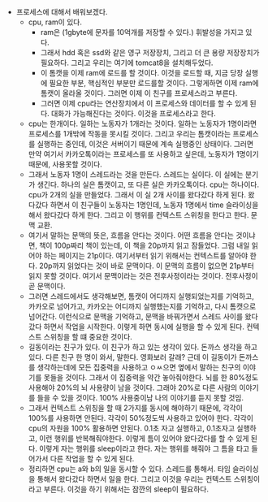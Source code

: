 - 프로세스에 대해서 배워보겠다. 
	- cpu, ram이 있다. 
		- ram은 (1gbyte에 문자를 10억개를 저장할 수 있다.) 휘발성을 가지고 있다. 
		- 그래서 hdd 혹은 ssd와 같은 영구 저장장치, 그리고 더 큰 용량 저장장치가 필요하다. 그리고 우리는 여기에 tomcat8을 설치해두었다. 
		- 이 톰캣을 이제 ram에 로드를 할 것이다. 이것을 로드할 때, 지금 당장 실행에 필요한 부분, 핵심적인 부분만 로드를할 것이다. 그렇게하면 이제 ram에 톰캣이 올라올 것이다. 그러면 이제 이 친구를 프로세스라고 부른다. 
		- 그러면 이제 cpu라는 연산장치에서 이 프로세스와 데이터를 할 수 있게 된다. 대화가 가능해진다는 것이다. 이것을 프로세스라고 한다. 
	- cpu는 한개이다. 일하는 노동자가 1개라는 것이다. 일하는 노동자가 1명이라면 프로세스를 1개밖에 작동을 못시킬 것이다. 그리고 우리는 톰캣이라는 프로세스를 실행하는 중인데, 이것은 서버이기 때문에 계속 실행중인 상태이다. 그러면 만약 여기서 카카오톡이라는 프로세스를 또 사용하고 싶은데, 노동자가 1명이기 때문에, 사용못할 것이다. 
	- 그래서 노동자 1명이 스레드라는 것을 만든다. 스레드는 실이다. 이 실에는 분기가 생긴다. 하나의 실은 톰캣이고, 또 다른 실은 카카오톡이다. cpu는 하나이다. cpu가 2개의 실을 만들었다. 그래서 이 실 2개 사이를 왔다갔다 하게 된다. 왔다갔다 하면서 이 친구들이 노동자는 1명인데, 노동자 1명에서 time 슬라이싱을 해서 왔다갔다 하게 한다. 그리고 이 행위를 컨텍스트 스위칭을 한다고 한다. 문맥 교환. 
	- 여기서 말하는 문맥의 뜻은, 흐름을 안다는 것이다. 어떤 흐름을 안다는 것이냐면, 책이 100p짜리 책이 있는데, 이 책을 20p까지 읽고 잠들었다. 그럼 내일 읽어야 하는 페이지는 21p이다. 여기서부터 읽기 위해서는 컨텍스트를 알아야 한다. 20p까지 읽었다는 것이 바로 문맥이다. 이 문맥의 흐름이 없으면 21p부터 읽지 못할 것이다. 여기서 문맥이라는 것은 전후사정이라는 것이다. 전후사정이 곧 문맥이다. 
	- 그러면 스레드에서도 생각해보면, 톰캣이 어디까지 실행되었는지를 기억하고, 카카오로 넘어가고, 카카오는 어디까지 실행했는지를 기억하고, 다시 톰캣으로 넘어간다. 이런식으로 문맥을 기억하고, 문맥을 바꿔가면서 스레드 사이를 왔다갔다 하면서 작업을 시작한다. 이렇게 하면 동시에 실행을 할 수 있게 된다. 컨텍스트 스위칭을 할 떄 중요한 것이다. 
	- 길동이라는 친구가 있다. 이 친구가 하고 있는 생각이 있다. 돈까스 생각을 하고 있다. 다른 친구 한 명이 와서, 말한다. 영화보러 갈래? 근데 이 길동이가 돈까스를 생각하는데에 모든 집중력을 사용하고 ㅇㅆ으면 옆에서 말하는 친구의 이야기를 못들을 것이다. 그래서 이 집중력을 약간 놓아줘야한다. 뇌를 한 80%정도 사용해야 20%의 뇌 사용량이 남을 것이다. 그래야 20%로 다른 사람의 이야기를 들을 수 있을 것이다. 100% 사용중이남 나의 이야기를 듣지 못할 것임. 
	- 그래서 컨텍스트 스위칭을 할 때 2가지를 동시에 해야하기 때문에, 각각이 100%를 사용하면 안된다. 각각이 50%정도씩 사용하고 있어야 한다. 각각이 cpu의 자원을 100% 활용하면 안된다. 0.1초 자고 실행하고, 0.1초자고 실행하고, 이런 행위를 반복해줘야한다. 이렇게 틈이 있어야 왔다갔다를 할 수 있게 된다. 이렇게 자는 행위를 sleep이라고 한다. 자는 행위를 해줘야 그 틈을 타고 들어가서 다른 작업을 할 수 있게 된다. 
	- 정리하면 cpu는 a와 b의 일을 동시할 수 있다. 스레드를 통해서. 타임 슬라이싱을 통해서 왔다갔다 하면서 일을 한다. 그리고 이것을 우리는 컨텍스트 스위칭이라고 부른다. 이것을 하기 위해서는 잠깐의 sleep이 필요하다. 